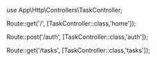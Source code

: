 
use App\Http\Controllers\TaskController;

Route::get('/', [TaskController::class,'home']);

Route::post('/auth', [TaskController::class,'auth']);

Route::get('/tasks', [TaskController::class,'tasks']);
